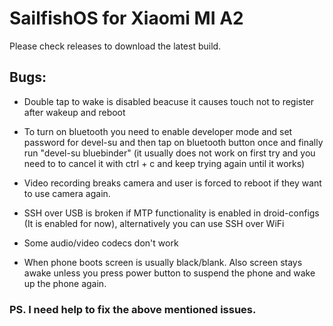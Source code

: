 # SailfishOS for Xiaomi MI A2

Please check releases to download the latest build.

## Bugs:

- Double tap to wake is disabled beacuse it causes touch not to register after wakeup and reboot

- To turn on bluetooth you need to enable developer mode and set password for devel-su and then tap on bluetooth button once and finally run "devel-su bluebinder" (it usually does not work on first try and you need to to cancel it with ctrl + c and keep trying again until it works)

- Video recording breaks camera and user is forced to reboot if they want to use camera again.

- SSH over USB is broken if MTP functionality is enabled in droid-configs (It is enabled for now), alternatively you can use SSH over WiFi

- Some audio/video codecs don't work

- When phone boots screen is usually black/blank. Also screen stays awake unless you press power button to suspend the phone and wake up the phone again.

### PS. I need help to fix the above mentioned issues.
